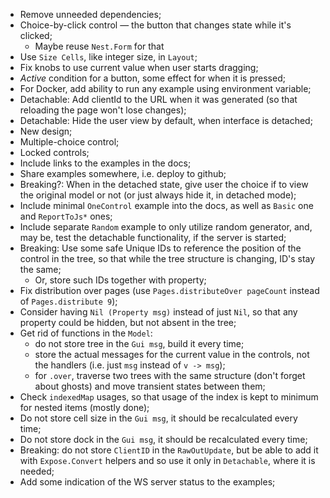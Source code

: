 * Remove unneeded dependencies;
* Choice-by-click control — the button that changes state while it's clicked;
    * Maybe reuse `Nest.Form` for that
* Use `Size Cells`, like integer size, in `Layout`;
* Fix knobs to use current value when user starts dragging;
* _Active_ condition for a button, some effect for when it is pressed;
* For Docker, add ability to run any example using environment variable;
* Detachable: Add clientId to the URL when it was generated (so that reloading the page won't lose changes);
* Detachable: Hide the user view by default, when interface is detached;
* New design;
* Multiple-choice control;
* Locked controls;
* Include links to the examples in the docs;
* Share examples somewhere, i.e. deploy to github;
* Breaking?: When in the detached state, give user the choice if to view the original model or not (or just always hide it, in detached mode);
* Include minimal `OneControl` example into the docs, as well as `Basic` one and `ReportToJs*` ones;
* Include separate `Random` example to only utilize random generator, and, may be, test the detachable functionality, if the server is started;
* Breaking: Use some safe Unique IDs to reference the position of the control in the tree, so that while the tree structure is changing, ID's stay the same;
    * Or, store such IDs together with property;
* Fix distribution over pages (use `Pages.distributeOver pageCount` instead of `Pages.distribute 9`);
* Consider having `Nil (Property msg)` instead of just `Nil`, so that any property could be hidden, but not absent in the tree;
* Get rid of functions in the `Model`:
    * do not store tree in the `Gui msg`, build it every time;
    * store the actual messages for the current value in the controls, not the handlers (i.e. just `msg` instead of `v -> msg`);
    * for `.over`, traverse two trees with the same structure (don't forget about ghosts) and move transient states between them;
* Check `indexedMap` usages, so that usage of the index is kept to minimum for nested items (mostly done);
* Do not store cell size in the `Gui msg`, it should be recalculated every time;
* Do not store dock in the `Gui msg`, it should be recalculated every time;
* Breaking: do not store `ClientID` in the `RawOutUpdate`, but be able to add it with `Expose.Convert` helpers and so use it only in `Detachable`, where it is needed;
* Add some indication of the WS server status to the examples;
